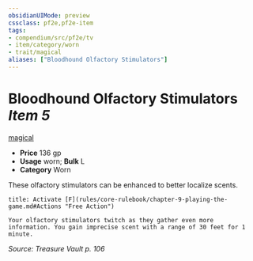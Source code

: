 ```yaml
---
obsidianUIMode: preview
cssclass: pf2e,pf2e-item
tags:
- compendium/src/pf2e/tv
- item/category/worn
- trait/magical
aliases: ["Bloodhound Olfactory Stimulators"]
---
```

# Bloodhound Olfactory Stimulators *Item 5*  
[magical](rules/traits/magical.md)  

- **Price** 136 gp
- **Usage** worn; **Bulk** L
- **Category** Worn

These olfactory stimulators can be enhanced to better localize scents.

```ad-embed-ability
title: Activate [F](rules/core-rulebook/chapter-9-playing-the-game.md#Actions "Free Action")

Your olfactory stimulators twitch as they gather even more information. You gain imprecise scent with a range of 30 feet for 1 minute.
```

*Source: Treasure Vault p. 106*